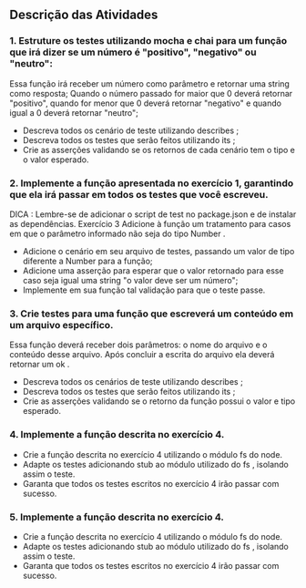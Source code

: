## Descrição das Atividades

### 1. Estruture os testes utilizando mocha e chai para um função que irá dizer se um número é "positivo", "negativo" ou "neutro":
Essa função irá receber um número como parâmetro e retornar uma string como resposta;
Quando o número passado for maior que 0 deverá retornar "positivo", quando for menor que 0 deverá retornar "negativo" e quando igual a 0 deverá retornar "neutro";
* Descreva todos os cenário de teste utilizando describes ;
* Descreva todos os testes que serão feitos utilizando its ;
* Crie as asserções validando se os retornos de cada cenário tem o tipo e o valor esperado.
### 2. Implemente a função apresentada no exercício 1, garantindo que ela irá passar em todos os testes que você escreveu.
DICA : Lembre-se de adicionar o script de test no package.json e de instalar as dependências.
Exercício 3 Adicione à função um tratamento para casos em que o parâmetro informado não seja do tipo Number .
* Adicione o cenário em seu arquivo de testes, passando um valor de tipo diferente a Number para a função;
* Adicione uma asserção para esperar que o valor retornado para esse caso seja igual uma string "o valor deve ser um número";
* Implemente em sua função tal validação para que o teste passe.
### 3. Crie testes para uma função que escreverá um conteúdo em um arquivo específico.
Essa função deverá receber dois parâmetros: o nome do arquivo e o conteúdo desse arquivo.
Após concluir a escrita do arquivo ela deverá retornar um ok .
* Descreva todos os cenários de teste utilizando describes ;
* Descreva todos os testes que serão feitos utilizando its ;
* Crie as asserções validando se o retorno da função possui o valor e tipo esperado.
### 4. Implemente a função descrita no exercício 4.
* Crie a função descrita no exercício 4 utilizando o módulo fs do node.
* Adapte os testes adicionando stub ao módulo utilizado do fs , isolando assim o teste.
* Garanta que todos os testes escritos no exercício 4 irão passar com sucesso.
### 5. Implemente a função descrita no exercício 4.
* Crie a função descrita no exercício 4 utilizando o módulo fs do node.
* Adapte os testes adicionando stub ao módulo utilizado do fs , isolando assim o teste.
* Garanta que todos os testes escritos no exercício 4 irão passar com sucesso.
